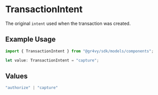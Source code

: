 # TransactionIntent

The original `intent` used when the transaction was created.

## Example Usage

```typescript
import { TransactionIntent } from "@gr4vy/sdk/models/components";

let value: TransactionIntent = "capture";
```

## Values

```typescript
"authorize" | "capture"
```